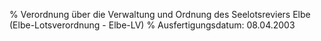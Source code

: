 % Verordnung über die Verwaltung und Ordnung des Seelotsreviers Elbe  (Elbe-Lotsverordnung - Elbe-LV)
% Ausfertigungsdatum: 08.04.2003
 